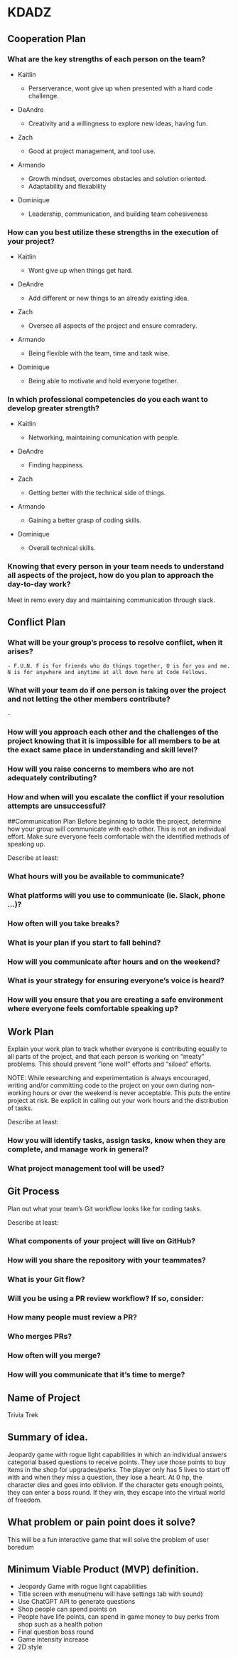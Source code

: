 
# KDADZ

## Cooperation Plan

### What are the key strengths of each person on the team?

- Kaitlin
    - Perserverance, wont give up when presented with a hard code challenge.
      
- DeAndre
    - Creativity and a willingness to explore new ideas, having fun.

- Zach
    - Good at project management, and tool use.
      
- Armando
    - Growth mindset, overcomes obstacles and solution oriented.
    - Adaptability and flexability 

- Dominique
    - Leadership, communication, and building team cohesiveness 

### How can you best utilize these strengths in the execution of your project?

- Kaitlin
    - Wont give up when things get hard.

- DeAndre
    - Add different or new things to an already existing idea.

- Zach
    - Oversee all aspects of the project and ensure comradery.
  
- Armando
    - Being flexible with the team, time and task wise.

- Dominique
    - Being able to motivate and hold everyone together.

### In which professional competencies do you each want to develop greater strength?

- Kaitlin
    - Networking, maintaining comunication with people.
      
- DeAndre
    - Finding happiness.

- Zach
    - Getting better with the technical side of things.
      
- Armando
    - Gaining a better grasp of coding skills.
      
- Dominique
    - Overall technical skills.

### Knowing that every person in your team needs to understand all aspects of the project, how do you plan to approach the day-to-day work?

Meet in remo every day and maintaining communication through slack.

## Conflict Plan

### What will be your group’s process to resolve conflict, when it arises?
    - F.U.N. F is for friends who do things together, U is for you and me. N is for anywhere and anytime at all down here at Code Fellows.
    
### What will your team do if one person is taking over the project and not letting the other members contribute?
    - 

### How will you approach each other and the challenges of the project knowing that it is impossible for all members to be at the exact same place in understanding and skill level?
### How will you raise concerns to members who are not adequately contributing?
### How and when will you escalate the conflict if your resolution attempts are unsuccessful?

##Communication Plan
Before beginning to tackle the project, determine how your group will communicate with each other. This is not an individual effort. Make sure everyone feels comfortable with the identified methods of speaking up.

Describe at least:

### What hours will you be available to communicate?
### What platforms will you use to communicate (ie. Slack, phone …)?
### How often will you take breaks?
### What is your plan if you start to fall behind?
### How will you communicate after hours and on the weekend?
### What is your strategy for ensuring everyone’s voice is heard?
### How will you ensure that you are creating a safe environment where everyone feels comfortable speaking up?


## Work Plan
Explain your work plan to track whether everyone is contributing equally to all parts of the project, and that each person is working on “meaty” problems. This should prevent “lone wolf” efforts and “siloed” efforts.

NOTE: While researching and experimentation is always encouraged, writing and/or committing code to the project on your own during non-working hours or over the weekend is never acceptable. This puts the entire project at risk. Be explicit in calling out your work hours and the distribution of tasks.

Describe at least:

### How you will identify tasks, assign tasks, know when they are complete, and manage work in general?
### What project management tool will be used?

## Git Process
Plan out what your team’s Git workflow looks like for coding tasks.

Describe at least:

### What components of your project will live on GitHub?
### How will you share the repository with your teammates?
### What is your Git flow?
### Will you be using a PR review workflow? If so, consider:
### How many people must review a PR?
### Who merges PRs?
### How often will you merge?
### How will you communicate that it’s time to merge?

## Name of Project
Trivia Trek

## Summary of idea.
Jeopardy game with rogue light capabilities in which an individual answers categorial based questions to receive points. They use those points to buy items in the shop for upgrades/perks. The player only has 5 lives to start off with and when they miss a question, they lose a heart. At 0 hp, the character dies and goes into oblivion. If the character gets enough points, they can enter a boss round. If they win, they escape into the virtual world of freedom. 

## What problem or pain point does it solve? 
This will be a fun interactive game that will solve the problem of user boredum

## Minimum Viable Product (MVP) definition.
- Jeopardy Game with rogue light capabilities
- Title screen with menu(menu will have settings tab with sound)
- Use ChatGPT API to generate questions
- Shop people can spend points on
- People have life points, can spend in game money to buy perks from shop such as a health potion
- Final question boss round
- Game intensity increase
- 2D style
